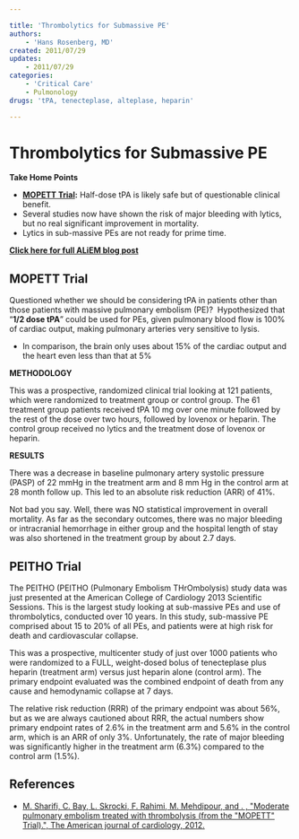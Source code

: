 ```yaml
---

title: 'Thrombolytics for Submassive PE'
authors:
    - 'Hans Rosenberg, MD'
created: 2011/07/29
updates:
    - 2011/07/29
categories:
    - 'Critical Care'
    - Pulmonology
drugs: 'tPA, tenecteplase, alteplase, heparin'

---
```



# Thrombolytics for Submassive PE

**Take Home Points**

-   **[MOPETT Trial](http://www.ncbi.nlm.nih.gov/pubmed/23102885):** Half-dose <span class="drug">tPA</span> is likely safe but of questionable clinical benefit.
-   Several studies now have shown the risk of major bleeding with lytics, but no real significant improvement in mortality. 
-   Lytics in sub-massive PEs are not ready for prime time.

**[Click here for full ALiEM blog post](http://academiclifeinem.com/lytics-for-sub-massive-pe-ready-for-primetime/)**

## MOPETT Trial

Questioned whether we should be considering <span class="drug">tPA</span> in patients other than those patients with massive pulmonary embolism (PE)? 
Hypothesized that “**1/2 dose tPA**” could be used for PEs, given pulmonary blood flow is 100% of cardiac output, making pulmonary arteries very sensitive to lysis. 
-   In comparison, the brain only uses about 15% of the cardiac output and the heart even less than that at 5%

**METHODOLOGY**

This was a prospective, randomized clinical trial looking at 121 patients, which were randomized to treatment group or control group. The 61 treatment group patients received tPA 10 mg over one minute followed by the rest of the dose over two hours, followed by lovenox or heparin. The control group received no lytics and the treatment dose of lovenox or heparin.

**RESULTS**

There was a decrease in baseline pulmonary artery systolic pressure (PASP) of 22 mmHg in the treatment arm and 8 mm Hg in the control arm at 28 month follow up. This led to an absolute risk reduction (ARR) of 41%.

Not bad you say. Well, there was NO statistical improvement in overall mortality. As far as the secondary outcomes, there was no major bleeding or intracranial hemorrhage in either group and the hospital length of stay was also shortened in the treatment group by about 2.7 days.

## PEITHO Trial

The PEITHO (PEITHO (Pulmonary Embolism THrOmbolysis) study data was just presented at the American College of Cardiology 2013 Scientific Sessions. This is the largest study looking at sub-massive PEs and use of thrombolytics, conducted over 10 years. In this study, sub-massive PE comprised about 15 to 20% of all PEs, and patients were at high risk for death and cardiovascular collapse.

This was a prospective, multicenter study of just over 1000 patients who were randomized to a FULL, weight-dosed bolus of <span class="drug">tenecteplase</span> plus <span class="drug">heparin</span> (treatment arm) versus just heparin alone (control arm). The primary endpoint evaluated was the combined endpoint of death from any cause and hemodynamic collapse at 7 days.

The relative risk reduction (RRR) of the primary endpoint was about 56%, but as we are always cautioned about RRR, the actual numbers show primary endpoint rates of 2.6% in the treatment arm and 5.6% in the control arm, which is an ARR of only 3%. Unfortunately, the rate of major bleeding was significantly higher in the treatment arm (6.3%) compared to the control arm (1.5%). 

## References

-   [M. Sharifi, C. Bay, L. Skrocki, F. Rahimi, M. Mehdipour, and . , "Moderate pulmonary embolism treated with thrombolysis (from the "MOPETT" Trial).", The American journal of cardiology, 2012.](http://www.ncbi.nlm.nih.gov/pubmed/23102885)
